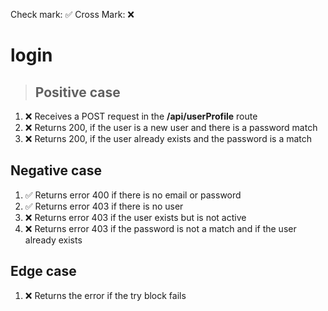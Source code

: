 Check mark: ✅
Cross Mark: ❌

# login 

> ## Positive case

1. ❌ Receives a POST request in the **/api/userProfile** route
2. ❌ Returns 200, if the user is a new user and there is a password match
3. ❌ Returns 200, if the user already exists and the password is a match

## Negative case

1. ✅ Returns error 400 if there is no email or password
2. ✅ Returns error 403 if there is no user
3. ❌ Returns error 403 if the user exists but is not active
4. ❌ Returns error 403 if the password is not a match and if the user already exists

## Edge case

1. ❌ Returns the error if the try block fails 